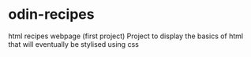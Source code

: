 # odin-recipes
html recipes webpage (first project)
Project to display the basics of html that will eventually be stylised using css